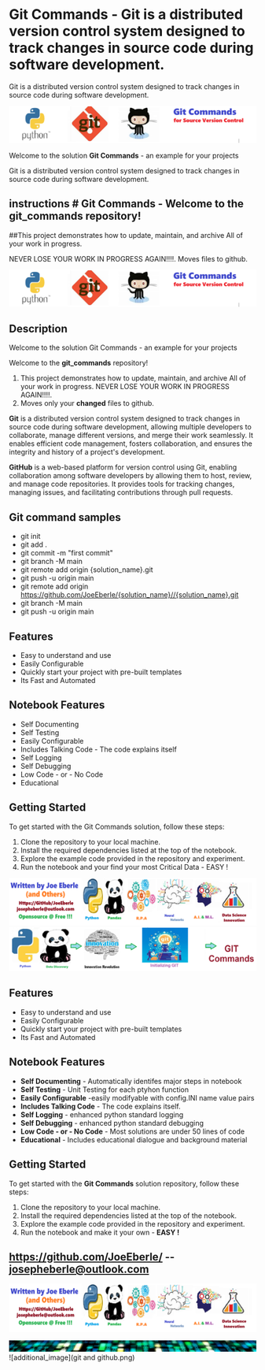 
# Git Commands - Git is a distributed version control system designed to track changes in source code during software development.
Git is a distributed version control system designed to track changes in source code during software development.

![Image image_filename](code.png)

Welcome to the solution **Git Commands** - an example for your projects

Git is a distributed version control system designed to track changes in source code during software development.
## instructions # Git Commands - Welcome to the **git_commands** repository! 
##This project demonstrates how to update, maintain, and archive All of your work in progress. 

NEVER LOSE YOUR WORK IN PROGRESS AGAIN!!!!. Moves files to github. 

![Code Logo](code.png)

## Description

Welcome to the solution Git Commands - an example for your projects

Welcome to the **git_commands** repository!
1. This project demonstrates how to update, maintain, and archive All of your work in progress. NEVER LOSE YOUR WORK IN PROGRESS AGAIN!!!!.
2. Moves only your **changed** files to github. 

**Git** is a distributed version control system designed to track changes in source code during software development, allowing multiple developers to collaborate, manage different versions, and merge their work seamlessly. It enables efficient code management, fosters collaboration, and ensures the integrity and history of a project's development.

**GitHub** is a web-based platform for version control using Git, enabling collaboration among software developers by allowing them to host, review, and manage code repositories. It provides tools for tracking changes, managing issues, and facilitating contributions through pull requests.

## Git command samples
- git init
- git add .
- git commit -m "first commit"
- git branch -M main
- git remote add origin {solution_name}.git
- git push -u origin main
- git remote add origin https://github.com/JoeEberle/{solution_name}//{solution_name}.git
- git branch -M main
- git push -u origin main

## Features

- Easy to understand and use  
- Easily Configurable 
- Quickly start your project with pre-built templates
- Its Fast and Automated


## Notebook Features

- Self Documenting 
- Self Testing 
- Easily Configurable
- Includes Talking Code - The code explains itself
- Self Logging 
- Self Debugging 
- Low Code - or - No Code
- Educational 

## Getting Started

To get started with the Git Commands solution, follow these steps:

1. Clone the repository to your local machine.
2. Install the required dependencies listed at the top of the notebook.
3. Explore the example code provided in the repository and experiment.
4. Run the notebook and your find your most Critical Data - EASY !

![Code Logo](developer.png)
<br>
![Image image_filename](sample.png)

## Features
- Easy to understand and use  
- Easily Configurable 
- Quickly start your project with pre-built templates
- Its Fast and Automated

## Notebook Features
- **Self Documenting** - Automatically identifes major steps in notebook 
- **Self Testing** - Unit Testing for each ptyhon function
- **Easily Configurable** -easily modifyable with config.INI name value pairs
- **Includes Talking Code** - The code explains itself.
- **Self Logging** - enhanced python standard logging   
- **Self Debugging** - enhanced python standard debugging
- **Low Code - or - No Code** - Most solutions are under 50 lines of code
- **Educational** - Includes educational dialogue and background material
    
## Getting Started
To get started with the **Git Commands** solution repository, follow these steps:
1. Clone the repository to your local machine.
2. Install the required dependencies listed at the top of the notebook.
3. Explore the example code provided in the repository and experiment.
4. Run the notebook and make it your own - **EASY !**
    
## https://github.com/JoeEberle/ -- josepheberle@outlook.com 
    
![Developer](developer.png)

![Brand](brand.png)
    ![additional_image](git  and github.png)  <br>